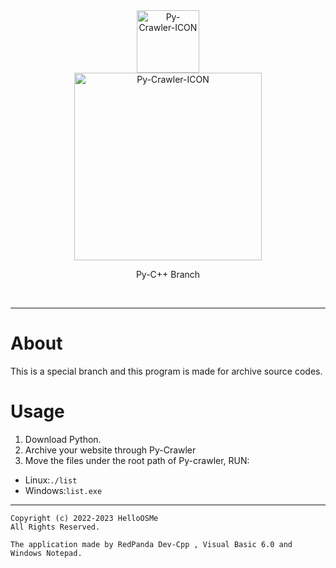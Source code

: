 <div class="center" align="center">
  <a href="#">
    <img alt="Py-Crawler-ICON" src="https://helloosdisk.wikidot.com/local--files/file:github/Pyc" width="100px">
  </a><br/>
  <img alt="Py-Crawler-ICON" src="https://helloosdisk.wikidot.com/local--files/file:github/pyctext.png" width="300px">
  <p>Py-C++ Branch</p>
  <img alt="" src="https://img.shields.io/github/license/HelloOSMe/Py-crawler">&nbsp;&nbsp;<img alt="" src="https://img.shields.io/github/v/release/HelloOSMe/Py-Crawler?include_prereleases">&nbsp;&nbsp;<img alt="" src="https://img.shields.io/github/stars/HelloOSMe/Py-crawler">
</div>

----------

# About
This is a special branch and this program is made for archive source codes.

# Usage
1. Download Python.
2. Archive your website through Py-Crawler
3. Move the files under the root path of Py-crawler, RUN:
 * Linux:`./list`
 * Windows:`list.exe`

----------

```
Copyright (c) 2022-2023 HelloOSMe
All Rights Reserved.

The application made by RedPanda Dev-Cpp , Visual Basic 6.0 and Windows Notepad.
```
